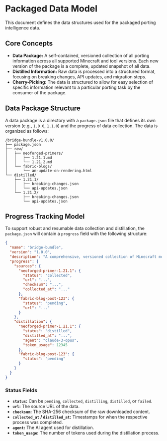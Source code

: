 # Packaged Data Model

This document defines the data structures used for the packaged porting intelligence data.

## Core Concepts

- **Data Package:** A self-contained, versioned collection of all porting information across all supported Minecraft and tool versions. Each new version of the package is a complete, updated snapshot of all data.
- **Distilled Information:** Raw data is processed into a structured format, focusing on breaking changes, API updates, and migration steps.
- **Cherry-Picking:** The data is structured to allow for easy selection of specific information relevant to a particular porting task by the consumer of the package.

## Data Package Structure

A data package is a directory with a `package.json` file that defines its own version (e.g., `1.0.0`, `1.1.0`) and the progress of data collection. The data is organized as follows:

```
/bridge-bundle-v1.0.0/
├── package.json
├── raw/
│   ├── neoforged-primers/
│   │   ├── 1.21.1.md
│   │   └── 1.21.2.md
│   └── fabric-blogs/
│       └── an-update-on-rendering.html
└── distilled/
    ├── 1.21.1/
    │   ├── breaking-changes.json
    │   └── api-updates.json
    └── 1.21.2/
        ├── breaking-changes.json
        └── api-updates.json
```

## Progress Tracking Model

To support robust and resumable data collection and distillation, the `package.json` will contain a `progress` field with the following structure:

```json
{
  "name": "bridge-bundle",
  "version": "1.0.0",
  "description": "A comprehensive, versioned collection of Minecraft mod porting data.",
  "progress": {
    "sources": {
      "neoforged-primer-1.21.1": {
        "status": "collected",
        "url": "...",
        "checksum": "...",
        "collected_at": "..."
      },
      "fabric-blog-post-123": {
        "status": "pending",
        "url": "..."
      }
    },
    "distillation": {
      "neoforged-primer-1.21.1": {
        "status": "distilled",
        "distilled_at": "...",
        "agent": "claude-3-opus",
        "token_usage": 12345
      },
      "fabric-blog-post-123": {
        "status": "pending"
      }
    }
  }
}
```

### Status Fields

-   **`status`:** Can be `pending`, `collected`, `distilling`, `distilled`, or `failed`.
-   **`url`:** The source URL of the data.
-   **`checksum`:** The SHA-256 checksum of the raw downloaded content.
-   **`collected_at` / `distilled_at`:** Timestamps for when the respective process was completed.
-   **`agent`:** The AI agent used for distillation.
-   **`token_usage`:** The number of tokens used during the distillation process.

